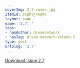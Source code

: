 ```yaml
---
coverImg: 2.7-cover.jpg
itemId: bcphbjv6pkd
layout: page
name: '2.7: '
tags:
- hasAuthor: dreamnetwork
- hasTag: dream-network-volume-2
type: post
urlSlug: '2.7'
---
```

<a href="../files/pdfs/Volume_2/2.7-Dream-Craft-Volume-2-No-7.pdf" download="">Download issue 2.7</a>